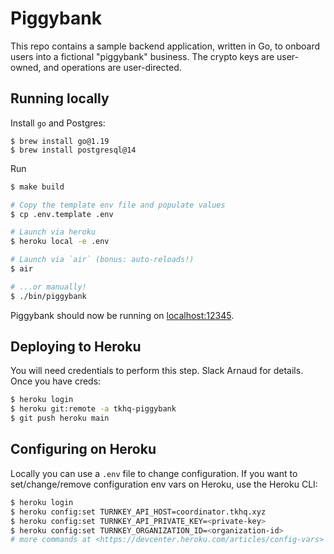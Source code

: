 # Piggybank

This repo contains a sample backend application, written in Go, to onboard
users into a fictional "piggybank" business. The crypto keys are user-owned,
and operations are user-directed.

## Running locally

Install `go` and Postgres:
```
$ brew install go@1.19
$ brew install postgresql@14
```

Run


```sh
$ make build

# Copy the template env file and populate values
$ cp .env.template .env

# Launch via heroku
$ heroku local -e .env

# Launch via `air` (bonus: auto-reloads!)
$ air

# ...or manually!
$ ./bin/piggybank
```

Piggybank should now be running on [localhost:12345](http://localhost:12345/).

## Deploying to Heroku

You will need credentials to perform this step. Slack Arnaud for details. Once you have creds:
```sh
$ heroku login
$ heroku git:remote -a tkhq-piggybank
$ git push heroku main
```

## Configuring on Heroku
Locally you can use a `.env` file to change configuration. If you want to set/change/remove configuration env vars on Heroku, use the Heroku CLI:
```sh
$ heroku login
$ heroku config:set TURNKEY_API_HOST=coordinator.tkhq.xyz
$ heroku config:set TURNKEY_API_PRIVATE_KEY=<private-key>
$ heroku config:set TURNKEY_ORGANIZATION_ID=<organization-id>
# more commands at <https://devcenter.heroku.com/articles/config-vars>

```